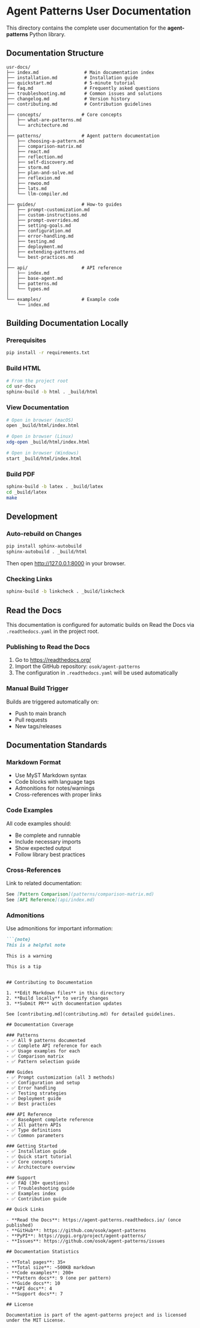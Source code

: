 # Agent Patterns User Documentation

This directory contains the complete user documentation for the **agent-patterns** Python library.

## Documentation Structure

```
usr-docs/
├── index.md                 # Main documentation index
├── installation.md          # Installation guide
├── quickstart.md            # 5-minute tutorial
├── faq.md                   # Frequently asked questions
├── troubleshooting.md       # Common issues and solutions
├── changelog.md             # Version history
├── contributing.md          # Contribution guidelines
│
├── concepts/               # Core concepts
│   ├── what-are-patterns.md
│   └── architecture.md
│
├── patterns/               # Agent pattern documentation
│   ├── choosing-a-pattern.md
│   ├── comparison-matrix.md
│   ├── react.md
│   ├── reflection.md
│   ├── self-discovery.md
│   ├── storm.md
│   ├── plan-and-solve.md
│   ├── reflexion.md
│   ├── rewoo.md
│   ├── lats.md
│   └── llm-compiler.md
│
├── guides/                 # How-to guides
│   ├── prompt-customization.md
│   ├── custom-instructions.md
│   ├── prompt-overrides.md
│   ├── setting-goals.md
│   ├── configuration.md
│   ├── error-handling.md
│   ├── testing.md
│   ├── deployment.md
│   ├── extending-patterns.md
│   └── best-practices.md
│
├── api/                    # API reference
│   ├── index.md
│   ├── base-agent.md
│   ├── patterns.md
│   └── types.md
│
└── examples/               # Example code
    └── index.md
```

## Building Documentation Locally

### Prerequisites

```bash
pip install -r requirements.txt
```

### Build HTML

```bash
# From the project root
cd usr-docs
sphinx-build -b html . _build/html
```

### View Documentation

```bash
# Open in browser (macOS)
open _build/html/index.html

# Open in browser (Linux)
xdg-open _build/html/index.html

# Open in browser (Windows)
start _build/html/index.html
```

### Build PDF

```bash
sphinx-build -b latex . _build/latex
cd _build/latex
make
```

## Development

### Auto-rebuild on Changes

```bash
pip install sphinx-autobuild
sphinx-autobuild . _build/html
```

Then open http://127.0.0.1:8000 in your browser.

### Checking Links

```bash
sphinx-build -b linkcheck . _build/linkcheck
```

## Read the Docs

This documentation is configured for automatic builds on Read the Docs via `.readthedocs.yaml` in the project root.

### Publishing to Read the Docs

1. Go to https://readthedocs.org/
2. Import the GitHub repository: `osok/agent-patterns`
3. The configuration in `.readthedocs.yaml` will be used automatically

### Manual Build Trigger

Builds are triggered automatically on:
- Push to main branch
- Pull requests
- New tags/releases

## Documentation Standards

### Markdown Format

- Use MyST Markdown syntax
- Code blocks with language tags
- Admonitions for notes/warnings
- Cross-references with proper links

### Code Examples

All code examples should:
- Be complete and runnable
- Include necessary imports
- Show expected output
- Follow library best practices

### Cross-References

Link to related documentation:
```markdown
See [Pattern Comparison](patterns/comparison-matrix.md)
See [API Reference](api/index.md)
```

### Admonitions

Use admonitions for important information:

```markdown
```{note}
This is a helpful note
```

```{warning}
This is a warning
```

```{tip}
This is a tip
```
```

## Contributing to Documentation

1. **Edit Markdown files** in this directory
2. **Build locally** to verify changes
3. **Submit PR** with documentation updates

See [contributing.md](contributing.md) for detailed guidelines.

## Documentation Coverage

### Patterns
- ✅ All 9 patterns documented
- ✅ Complete API reference for each
- ✅ Usage examples for each
- ✅ Comparison matrix
- ✅ Pattern selection guide

### Guides
- ✅ Prompt customization (all 3 methods)
- ✅ Configuration and setup
- ✅ Error handling
- ✅ Testing strategies
- ✅ Deployment guide
- ✅ Best practices

### API Reference
- ✅ BaseAgent complete reference
- ✅ All pattern APIs
- ✅ Type definitions
- ✅ Common parameters

### Getting Started
- ✅ Installation guide
- ✅ Quick start tutorial
- ✅ Core concepts
- ✅ Architecture overview

### Support
- ✅ FAQ (30+ questions)
- ✅ Troubleshooting guide
- ✅ Examples index
- ✅ Contribution guide

## Quick Links

- **Read the Docs**: https://agent-patterns.readthedocs.io/ (once published)
- **GitHub**: https://github.com/osok/agent-patterns
- **PyPI**: https://pypi.org/project/agent-patterns/
- **Issues**: https://github.com/osok/agent-patterns/issues

## Documentation Statistics

- **Total pages**: 35+
- **Total size**: ~500KB markdown
- **Code examples**: 200+
- **Pattern docs**: 9 (one per pattern)
- **Guide docs**: 10
- **API docs**: 4
- **Support docs**: 7

## License

Documentation is part of the agent-patterns project and is licensed under the MIT License.
